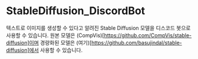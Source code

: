# StableDiffusion_DiscordBot

텍스트로 이미지를 생성할 수 있다고 알려진 Stable Diffusion 모델을 디스코드 봇으로 사용할 수 있습니다.
원본 모델은 (CompVis)[https://github.com/CompVis/stable-diffusion]이며 경량화된 모델은 (여기)[https://github.com/basujindal/stable-diffusion]에서 사용할 수 있습니다.
